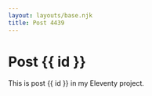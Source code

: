 ```yaml
---
layout: layouts/base.njk
title: Post 4439
---
```


# Post {{ id }}

This is post {{ id }} in my Eleventy project.
